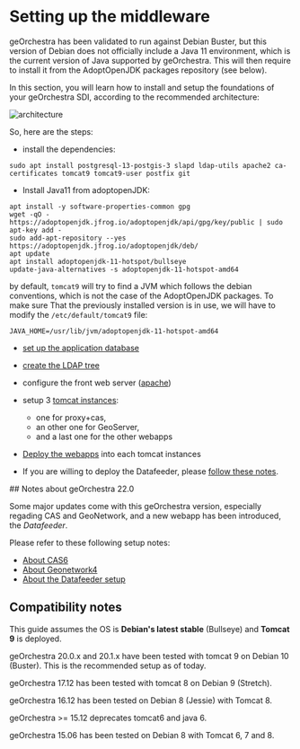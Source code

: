 # Setting up the middleware

geOrchestra has been validated to run against Debian Buster, but this version of Debian does not officially include a Java 11 environment, which is the
current version of Java supported by geOrchestra. This will then require to install it from the AdoptOpenJDK packages repository (see below).

In this section, you will learn how to install and setup the foundations of your geOrchestra SDI, according to the recommended architecture:

![architecture](https://github-production-user-asset-6210df.s3.amazonaws.com/265319/249208473-844ae06e-7f35-4d41-9807-ae5da328386c.png)


So, here are the steps:

 * install the dependencies:
```
sudo apt install postgresql-13-postgis-3 slapd ldap-utils apache2 ca-certificates tomcat9 tomcat9-user postfix git
```
 * Install Java11 from adoptopenJDK:
 ```
apt install -y software-properties-common gpg
wget -qO - https://adoptopenjdk.jfrog.io/adoptopenjdk/api/gpg/key/public | sudo apt-key add -
sudo add-apt-repository --yes https://adoptopenjdk.jfrog.io/adoptopenjdk/deb/
apt update
apt install adoptopenjdk-11-hotspot/bullseye
update-java-alternatives -s adoptopenjdk-11-hotspot-amd64
 ```

by default, `tomcat9` will try to find a JVM which follows the debian conventions, which is not the case of the AdoptOpenJDK packages. To make sure That
the previously installed version is in use, we will have to modify the `/etc/default/tomcat9` file:

```
JAVA_HOME=/usr/lib/jvm/adoptopenjdk-11-hotspot-amd64
```

 * [set up the application database](setup/postgresql.md)

 * [create the LDAP tree](setup/openldap.md)

 * configure the front web server ([apache](setup/apache.md))

 * setup 3 [tomcat instances](setup/tomcat.md):
   * one for proxy+cas,
   * an other one for GeoServer,
   * and a last one for the other webapps

 * [Deploy the webapps](setup/deploy_wars.md) into each tomcat instances

 * If you are willing to deploy the Datafeeder, please [follow these notes](setup/datafeeder.md).

## Notes about geOrchestra 22.0

Some major updates come with this geOrchestra version, especially regading CAS and GeoNetwork,
and a new webapp has been introduced, the _Datafeeder_.

Please refer to these following setup notes:

* [About CAS6](./setup/cas6.md)
* [About Geonetwork4](./setup/geonetwork4.md)
* [About the Datafeeder setup](./setup/datafeeder.md)


## Compatibility notes

This guide assumes the OS is **Debian's latest stable** (Bullseye) and **Tomcat 9** is deployed.

geOrchestra 20.0.x and 20.1.x have been tested with tomcat 9 on Debian 10 (Buster). This is the recommended setup as of today.

geOrchestra 17.12 has been tested with tomcat 8 on Debian 9 (Stretch).

geOrchestra 16.12 has been tested on Debian 8 (Jessie) with Tomcat 8.

geOrchestra >= 15.12 deprecates tomcat6 and java 6.

geOrchestra 15.06 has been tested on Debian 8 with Tomcat 6, 7 and 8.
